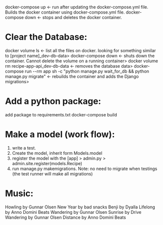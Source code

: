 docker-compose up <- run after updating the docker-compose.yml file. Builds the docker container using docker-compose.yml file.
docker-compose down <- stops and deletes the docker container.

# Clear the Database:
docker volume ls <- list all the files on docker. looking for something similar to [project name]_dev-db-data>
docker-compose down <- shuts down the container. Cannot delete the volume on a running container>
docker volume rm recipe-app-api_dev-db-data <- removes the database data>
docker-compose run --rm app sh -c "python manage.py wait_for_db && python manage.py migrate" <- rebuilds the container and adds the Django migrations>

# Add a python package:
add package to requirements.txt
docker-compose build

# Make a model (work flow):
1. write a test.
2. Create the model, inherit form Models.model
3. register the model with the [app] > admin.py > admin.site.register(models.Recipe) <makes the model available for admin site>
4. run manage.py makemigrations. Note: no need to migrate when testings (the test runner will make all migrations)

# Music:
Howling by Gunnar Olsen
New Year by bad snacks
Benji by Dyalla
Lifelong by Anno Domini Beats
Wandering by Gunnar Olsen
Sunrise by Drive
Wandering by Gunnar Olsen
Distance by Anno Domini Beats
